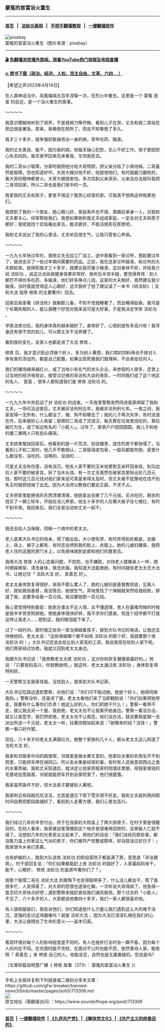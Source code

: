 ### 蒙冤的首富浴火重生
------------------------

#### [首页](https://github.com/gfw-breaker/banned-news3/blob/master/README.md) &nbsp;&nbsp;|&nbsp;&nbsp; [法轮功真相](https://github.com/begood0513/basic/blob/master/README.md)  &nbsp;&nbsp;|&nbsp;&nbsp; [手把手翻墙教程](https://github.com/gfw-breaker/guides/wiki)  &nbsp;&nbsp;|&nbsp;&nbsp; [一键翻墙软件](https://github.com/gfw-breaker/nogfw/blob/master/README.md)  



<div><img alt="pixabay" src="https://img.soundofhope.org/2023-04/bird-7557683_1280-1681498466547.jpg"/>
<br/><figcaption class="caption">
 蒙冤的首富浴火重生（图片来源：pixabay）
</figcaption></div><hr/>

#### [ 🎬  免翻墙浏览墙外禁闻、观看YouTube热门视频及电视直播](https://github.com/gfw-breaker/HelloWorld)

#### [ 💥  禁书下载（政治、经济、人权、民主自由、文革、六四 ...）](https://github.com/gfw-breaker/books/blob/master/README.md)

<div><div class="Content__Wrapper sc-1bvya0-0 elmmKw article_body" data-checkusr="" itemprop="articleBody">
 <div id="post_place_1">
 </div>
 <p class="meta-top">
  <span class="meta">
   【希望之声2023年4月14日】
  </span>
 </p>
 <p class="Normal1" style="margin-top:12px;margin-bottom:12px">
  在人类神话当中，凤凰每隔五百年涅槃一次，在烈火中重生。这里是一个
  <ok href="/term/860261">
   蒙冤
  </ok>
  <ok href="/term/33610">
   首富
  </ok>
  的自述，是一个浴火重生的故事。
 </p>
 <p>
  ～～～～
 </p>
 <p>
  我意识模糊地听到了哭声，于是我努力睁开眼，看到儿子在哭，丈夫和我二哥站在旁边很是著急。原来，我晕倒在厕所了，而且不知晕倒了多久。
 </p>
 <p>
  我才三十多岁，就争强好胜操劳出一身的病，常年吃药、输液。
 </p>
 <p>
  我的丈夫善良、能干，因为我的病，他每天操心犯愁，无心干好工作。孩子更因担心失去妈妈，每天放学回来先来看我，生怕我死去。
 </p>
 <p>
  我的二哥从小智障，分家时就把他分给大哥照顾，把父亲分给了小弟侍候。二哥虽然是智障，但也知道好坏。大哥大嫂对他不好，他就恨他们，有时就磨刀磨枪的，看大哥的眼神都冒火。大哥大嫂很害怕，多次找到父亲哭诉，父亲没办法就叫我把二哥领回家。所以二哥也是我们家中的一员。
 </p>
 <p>
  我爱我的丈夫和孩子，更舍不得这个我苦心经营的家。可我真不想再这样拖累他们。
 </p>
 <p>
  我想到了我的一个朋友，她心眼儿好，家庭条件也不错，离婚后单身一人，对我和丈夫都关心，经常帮助我们。我想如果她和我丈夫组成家庭，一定会对丈夫和孩子都好；我呢就找个尼姑庵出家去，能活更好，不能活就死在那里吧。
 </p>
 <p>
  我和丈夫说出了我的心里话，丈夫听后很生气，让我只管安心养病。
 </p>
 <p>
  ～～～～
 </p>
 <p>
  一九九七年快过年时，我陪丈夫去加工厂加工，途中我看到一家诊所，想起要过年了，就进去买了一些过年期间需要的药品。之前，我在这家诊所输液，和诊所的大夫聊起来。她得知我才三十多岁，就建议我尽量少输液，这对身体不好，并给我介绍
  <ok href="/term/968">
   法轮功
  </ok>
  ，说这功法祛病健身效果非常好。我听后半信半疑，更觉得奇怪：别人都巴不得你多吃药、多输液，他们好多挣点儿钱。这家的大夫倒好，竟然建议我少输液。当时我就觉得这人心眼好，这次我听了他了建议请了一本书《转法轮》（
  <ok href="/term/8055">
   法轮大法
  </ok>
  指导
  <ok href="/term/554195">
   修炼
  </ok>
  的主要著作）回去。
 </p>
 <p>
  回家后我拿著《转法轮》就躺那儿看，不知不觉就睡著了，而且睡得挺香。我可是个长期失眠的人，能让我睡个好觉对我来说可是大好事，于是我决定学炼
  <ok href="/term/968">
   法轮功
  </ok>
  。
 </p>
 <p>
  学炼法炼功后，我的身体真的越来越好了。身体好了，心情别提有多高兴啦！我浑身还有使不完的劲儿，可以帮丈夫干活养猪了。
 </p>
 <p>
  看到我的变化，全家人也都走进了大法
  <ok href="/term/554195">
   修炼
  </ok>
  。
 </p>
 <p>
  <ok href="/term/554195">
   修炼
  </ok>
  后，我才意识到必须做个好人、多为别人著想，我们喂的饲料再也不掺对人体有害的添加剂，都是自己配置。如果出现死猪我们就埋掉，不会卖给任何人。
 </p>
 <p>
  我们的猪场越来越红火，成了当地小有名气的龙头企业。来参观的人很多，还曾上过当地的经济电视台，接受过记者的采访和大会的表彰，一时间我们成了这个地区的名人、
  <ok href="/term/33610">
   首富
  </ok>
  ，很多人都知道我们是
  <ok href="/term/554195">
   修炼
  </ok>
  <ok href="/term/968">
   法轮功
  </ok>
  的。
 </p>
 <p>
  ～～～～
 </p>
 <p>
  一九九九年中共启动了对
  <ok href="/term/968">
   法轮功
  </ok>
  的迫害。一天夜里警察突然闯进我家绑架了我和丈夫，一场司法迫害后，丈夫被非法判刑五年，我被非法判刑七年。一夜之间，我家变得一无所有，什么都没了，猪、狗不知哪去了；我的儿子两次失学，有时流浪在外，后来被好心人收留；智障的二哥成了流浪汉，每天靠在垃圾里找吃的，靠捡破烂为生，成了街边有名的「小脏人」。过年了，家家户户团团圆圆，我儿子和他的傻二舅两人只有抱头痛哭。
 </p>
 <p>
  丈夫结束冤狱回家后，他看到的是一片荒凉，别说猪舍，连住的房子都快塌了，当看到儿子和二哥时，他几乎不敢相认，二哥瘦得皮包骨，一股风都能吹倒，家里什么都没有，没吃的、没喝的、没烧的……
 </p>
 <p>
  可是丈夫没有伤感，没有消沉，他去人家不要的玉米地里割玉米秆回来烧，到沟边捡人家不要的破家具，拆了当木头烧。有一次丈夫竟然在破家具里拆出好几百元钱，那时这几百元钱对我们家来说可真是来得太及时，但丈夫毫不犹豫地在找不到失主时就把钱捐了出去。因为大法师父教我们要走正路，不贪不占。
 </p>
 <p>
  丈夫把家里能换钱的东西清理清理，统统拿出去换了几千元钱，买点吃的，剩余的钱买了一辆三轮车，开始拉活儿养家。他五十多岁的人拉著大板子往七楼扛，有时干到半夜。我回来后，我们全家出动和丈夫一起干。
 </p>
 <p>
  ～～～～
 </p>
 <p>
  我还去给人当保姆，伺候一个病中的老太太。
 </p>
 <p>
  老人是某大队书记的母亲，得了脑出血，大小便失禁，有时弄得到处都是，衣服上、床上、被子上都有，有时还会喷到我的脸上、衣服上。她的儿媳妇嫌臭，就把老人住的这屋的房门关上，以免臭味跑到走廊和他们的屋里去。
 </p>
 <p>
  我用大法
  <ok href="/term/554195">
   修炼
  </ok>
  人的心态看问题，不抱怨，也不嫌脏，对待老人就像亲人一样，随时擦屎擦尿、清洗身体，换洗衣服。我知道大法能救她，有时间就给老太太念大法书，让她记住「
  <ok href="/term/8055">
   法轮大法
  </ok>
  好，
  <ok href="/term/7789">
   真善忍
  </ok>
  好」。
 </p>
 <p>
  老太太身体恢复得很好，渐渐不那么累人了，她的儿媳妇是基督教信徒，见我人好，就劝我信基督，我没答应，她很生气，背地里找了个保姆就突然给我结账，辞退了我，说要多给我一百元钱。我没要她那一百元钱。
 </p>
 <p>
  我心里觉得特别委屈：她家办事太不近人情，太不懂道理，老人在最难伺候的时候是我辛辛苦苦照顾她，使她身体很快好转，我不求你们感谢，但连个招呼都不打就这样让我走人……想到这，我的眼泪就下来了。
 </p>
 <p>
  过了一段时间，那时我正给另一家当保姆看孩子，接到大队书记的电话，让我还去侍候他妈，老太太说：「这些保姆哪个都不如炼
  <ok href="/term/968">
   法轮功
  </ok>
  的那个好，我就要那个炼
  <ok href="/term/968">
   法轮功
  </ok>
  的！」大队书记还说会给比别人家高的工资。我说我现在给别人家干呢。他们两家经过协商，我就又回到老太太身边。
 </p>
 <p>
  我跟大队书记说：「我想教老太太炼
  <ok href="/term/968">
   法轮功
  </ok>
  ，这对你妈恢复健康是最好的。」他说：「只要我妈高兴，你就教她吧。」就这样，老太太通过炼
  <ok href="/term/968">
   法轮功
  </ok>
  ，身体恢复得特别好。
 </p>
 <p>
  一天警察又去我家找我，没找到人，就来到大队书记家。
 </p>
 <p>
  大队书记在路边遇到警察，对他们说：「你们可不能动她，她是个好人，她得伺候我妈。」警察没听，还是进了屋。老太太看他们来了当即翻脸说：「你们如果把她带走，我要有什么事你们负责！她这么好的人，你们抓她干什么！」警察一看带不走，就让我去另一个屋，我拒绝，老太太也不让我离开她身边。警察一看没办法，就又让我签字，我仍然拒绝，老太太也不让我签。他们没办法，就说要我星期一去派出所送一千元钱，老太太一听，拄著拐棍站起来说：「她哪来的钱？没钱！」警察一看只好作罢。
 </p>
 <p>
  现在，八十多岁的老太太满面红光，她整个家族的几十人，都从老太太这儿知道了
  <ok href="/term/8055">
   法轮大法
  </ok>
  好。
 </p>
 <p>
  我家和邻居家中间的路很窄，邻居家是做水果生意的，他家拉水果的农用车开不到院里，只能把车停在胡同口。所以丢水果是经常的事，有时有人还故意把西瓜之类的水果弄破。我和丈夫知道后，就决定让他家把我家的院墙往里挪，用我家值钱的宅基地加宽路面，邻居就能把车开到自家院里了，他们很感激。
 </p>
 <p>
  我家虽然条件不好，但大法弟子要替别人著想。
 </p>
 <p>
  我家附近有段路坑坑洼洼，尤其是遇见下雨下雪天很不好走。我和丈夫就利用闲暇时间自费把那段路铺好了，看到别人走著方便，我们心里也高兴。
 </p>
 <p>
  ～～～～
 </p>
 <p>
  我们经过几年的辛苦付出，终于在自家的大院盖上了两大排房子，在村子里是很醒目的。在别人看来，我家被迫害落魄到这个地步是很难再回转的，没家破人亡就不错了。没想到几年的光景家业又起来了，用他们的话说：「我们没经历那些事，都没能力盖上你家这么气派的房子，你们被共产党整成那样，却没耽误过好日子！」 我家很令乡亲们羡慕。
 </p>
 <p>
  也有妒嫉的人，跑到大队说炼
  <ok href="/term/968">
   法轮功
  </ok>
  的把自家院子都盖满了房，意思是「非法建筑」，村干部回复说：「你们如果都能赶上炼
  <ok href="/term/968">
   法轮功
  </ok>
  的就好了，人家最起码肯干，能干，心眼好，
  <ok href="/term/554195">
   修炼
  </ok>
  <ok href="/term/968">
   法轮功
  </ok>
  的盖房咋著你们了？」
 </p>
 <p>
  我那个智障二哥在
  <ok href="/term/8055">
   法轮大法
  </ok>
  的熏陶下也变得聪明多了，什么活儿都会干，帮了我很多忙，人变得善了，对大哥的怨恨也逐渐化解。一次听说大哥得病了，他急得一直念叨大哥快点好吧；遇到警察来就赶紧给我们通风报信。那个过去的「小脏人」不见了，六十多岁的人，大家都说他像四十多岁，我们一家人都很喜欢他。
 </p>
 <p>
  有人很佩服我们，我告诉他们，你们知道是什么力量让我们遇到这么大的难不消沉，坚强的走过这场磨难吗？就是
  <ok href="/term/8055">
   法轮大法
  </ok>
  ，因为大法已深深扎根在我们的心里，大法让我明白了生命的意义——返本归真。
 </p>
 <p>
  ～～～～
 </p>
 <p>
  客观环境对每个人的影响程度是不同的，有人在挫折打击时会一蹶不振，因为每个人的内在不同。在穷困时能不贪财，在面对不公时也能不怨，依然善待人家，能依照「
  <ok href="/term/7789">
   真善忍
  </ok>
  」来
  <ok href="/term/554195">
   修炼
  </ok>
  自己的人，他能坚忍，自然也是无庸置疑的。您说是吗?
 </p>
 <p>
  （文章转载自明慧广播《
  <ok href="/term/554195">
   修炼
  </ok>
  故事（373）：
  <ok href="https://www.mhradio.org/showprogram/16028.html">
   蒙冤的首富浴火重生
  </ok>
  》）
 </p>
</div>
</div>
<hr/>
手机上长按并复制下列链接或二维码分享本文章：<br/>
https://github.com/gfw-breaker/banned-news3/blob/master/pages/soh5/713306.md <br/>
<a href='https://github.com/gfw-breaker/banned-news3/blob/master/pages/soh5/713306.md'><img src='https://github.com/gfw-breaker/banned-news3/blob/master/pages/soh5/713306.md.png'/></a> <br/>
原文地址（需翻墙访问）：https://www.soundofhope.org/post/713306


------------------------
#### [首页](https://github.com/gfw-breaker/banned-news3/blob/master/README.md) &nbsp;|&nbsp; [一键翻墙软件](https://github.com/gfw-breaker/nogfw/blob/master/README.md) &nbsp;| [《九评共产党》](https://github.com/gfw-breaker/9ping.md/blob/master/README.md#九评之一评共产党是什么) | [《解体党文化》](https://github.com/gfw-breaker/jtdwh.md/blob/master/README.md) | [《共产主义的终极目的》](https://github.com/gfw-breaker/gczydzjmd.md/blob/master/README.md)


<img src='http://gfw-breaker.win/banned-news3/pages/soh5/713306.md' width='0px' height='0px'/>